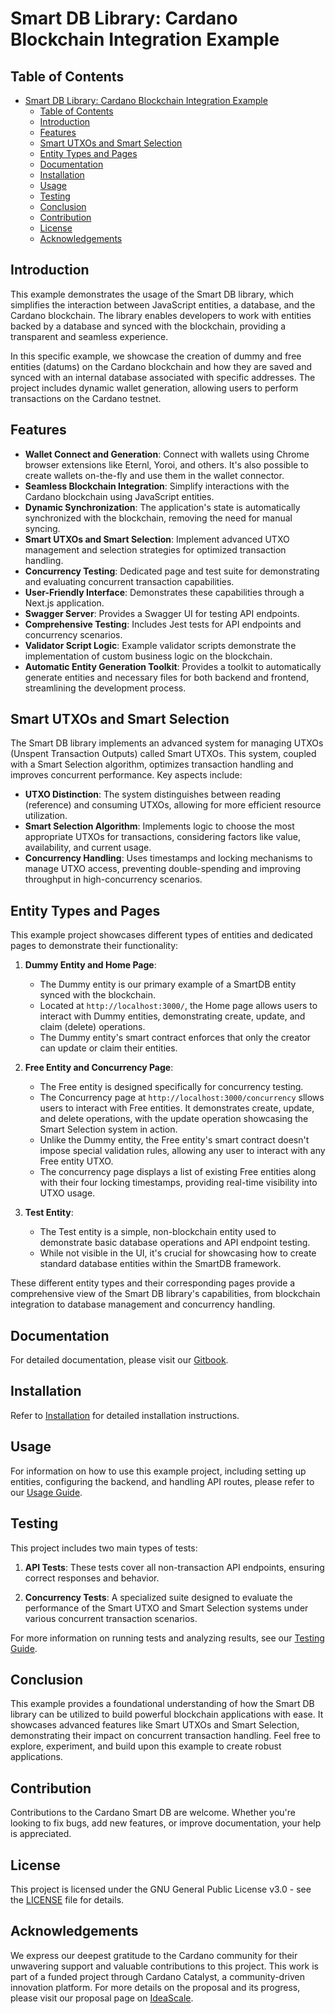 # Smart DB Library: Cardano Blockchain Integration Example

## Table of Contents
- [Smart DB Library: Cardano Blockchain Integration Example](#smart-db-library-cardano-blockchain-integration-example)
  - [Table of Contents](#table-of-contents)
  - [Introduction](#introduction)
  - [Features](#features)
  - [Smart UTXOs and Smart Selection](#smart-utxos-and-smart-selection)
  - [Entity Types and Pages](#entity-types-and-pages)
  - [Documentation](#documentation)
  - [Installation](#installation)
  - [Usage](#usage)
  - [Testing](#testing)
  - [Conclusion](#conclusion)
  - [Contribution](#contribution)
  - [License](#license)
  - [Acknowledgements](#acknowledgements)

## Introduction

This example demonstrates the usage of the Smart DB library, which simplifies the interaction between JavaScript entities, a database, and the Cardano blockchain. The library enables developers to work with entities backed by a database and synced with the blockchain, providing a transparent and seamless experience.

In this specific example, we showcase the creation of dummy and free entities (datums) on the Cardano blockchain and how they are saved and synced with an internal database associated with specific addresses. The project includes dynamic wallet generation, allowing users to perform transactions on the Cardano testnet.

## Features

- **Wallet Connect and Generation**: Connect with wallets using Chrome browser extensions like Eternl, Yoroi, and others. It's also possible to create wallets on-the-fly and use them in the wallet connector.
- **Seamless Blockchain Integration**: Simplify interactions with the Cardano blockchain using JavaScript entities.
- **Dynamic Synchronization**: The application's state is automatically synchronized with the blockchain, removing the need for manual syncing.
- **Smart UTXOs and Smart Selection**: Implement advanced UTXO management and selection strategies for optimized transaction handling.
- **Concurrency Testing**: Dedicated page and test suite for demonstrating and evaluating concurrent transaction capabilities.
- **User-Friendly Interface**: Demonstrates these capabilities through a Next.js application.
- **Swagger Server**: Provides a Swagger UI for testing API endpoints.
- **Comprehensive Testing**: Includes Jest tests for API endpoints and concurrency scenarios.
- **Validator Script Logic**: Example validator scripts demonstrate the implementation of custom business logic on the blockchain.
- **Automatic Entity Generation Toolkit**: Provides a toolkit to automatically generate entities and necessary files for both backend and frontend, streamlining the development process.

## Smart UTXOs and Smart Selection

The Smart DB library implements an advanced system for managing UTXOs (Unspent Transaction Outputs) called Smart UTXOs. This system, coupled with a Smart Selection algorithm, optimizes transaction handling and improves concurrent performance. Key aspects include:

- **UTXO Distinction**: The system distinguishes between reading (reference) and consuming UTXOs, allowing for more efficient resource utilization.
- **Smart Selection Algorithm**: Implements logic to choose the most appropriate UTXOs for transactions, considering factors like value, availability, and current usage.
- **Concurrency Handling**: Uses timestamps and locking mechanisms to manage UTXO access, preventing double-spending and improving throughput in high-concurrency scenarios.

## Entity Types and Pages

This example project showcases different types of entities and dedicated pages to demonstrate their functionality:

1. **Dummy Entity and Home Page**: 
   - The Dummy entity is our primary example of a SmartDB entity synced with the blockchain.
   - Located at `http://localhost:3000/`, the Home page allows users to interact with Dummy entities, demonstrating create, update, and claim (delete) operations.
   - The Dummy entity's smart contract enforces that only the creator can update or claim their entities.

2. **Free Entity and Concurrency Page**: 
   - The Free entity is designed specifically for concurrency testing. 
   - The Concurrency page at `http://localhost:3000/concurrency` sllows users to interact with Free entities. It demonstrates create, update, and delete operations, with the update operation showcasing the Smart Selection system in action.
   - Unlike the Dummy entity, the Free entity's smart contract doesn't impose special validation rules, allowing any user to interact with any Free entity UTXO.
   - The concurrency page displays a list of existing Free entities along with their four locking timestamps, providing real-time visibility into UTXO usage.

3. **Test Entity**: 
   - The Test entity is a simple, non-blockchain entity used to demonstrate basic database operations and API endpoint testing.
   - While not visible in the UI, it's crucial for showcasing how to create standard database entities within the SmartDB framework.

These different entity types and their corresponding pages provide a comprehensive view of the Smart DB library's capabilities, from blockchain integration to database management and concurrency handling.

## Documentation

For detailed documentation, please visit our [Gitbook](https://protofire-docs.gitbook.io/smartdb-example/).

## Installation

Refer to [Installation](docs/installation.md) for detailed installation instructions.

## Usage

For information on how to use this example project, including setting up entities, configuring the backend, and handling API routes, please refer to our [Usage Guide](docs/usage.md).

## Testing

This project includes two main types of tests:

1. **API Tests**: These tests cover all non-transaction API endpoints, ensuring correct responses and behavior.

2. **Concurrency Tests**: A specialized suite designed to evaluate the performance of the Smart UTXO and Smart Selection systems under various concurrent transaction scenarios.

For more information on running tests and analyzing results, see our [Testing Guide](docs/tests.md).

## Conclusion

This example provides a foundational understanding of how the Smart DB library can be utilized to build powerful blockchain applications with ease. It showcases advanced features like Smart UTXOs and Smart Selection, demonstrating their impact on concurrent transaction handling. Feel free to explore, experiment, and build upon this example to create robust applications.

## Contribution

Contributions to the Cardano Smart DB are welcome. Whether you're looking to fix bugs, add new features, or improve documentation, your help is appreciated.

## License

This project is licensed under the GNU General Public License v3.0 - see the [LICENSE](LICENSE) file for details.

## Acknowledgements

We express our deepest gratitude to the Cardano community for their unwavering support and valuable contributions to this project. This work is part of a funded project through Cardano Catalyst, a community-driven innovation platform. For more details on the proposal and its progress, please visit our proposal page on [IdeaScale](https://cardano.ideascale.com/c/idea/110478).